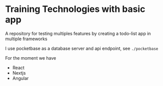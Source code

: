 # Training Technologies with basic app

A repository for testing multiples features by creating a todo-list app in multiple frameworks

I use pocketbase as a database server and api endpoint, see `./pocketbase`

For the moment we have
- React
- Nextjs
- Angular
